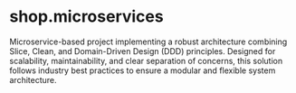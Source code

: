 # shop.microservices
Microservice-based project implementing a robust architecture combining Slice, Clean, and Domain-Driven Design (DDD) principles. Designed for scalability, maintainability, and clear separation of concerns, this solution follows industry best practices to ensure a modular and flexible system architecture.
